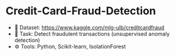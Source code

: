 # Credit-Card-Fraud-Detection
- 🔗 Dataset: https://www.kaggle.com/mlg-ulb/creditcardfraud
- 🧠 Task: Detect fraudulent transactions (unsupervised anomaly detection)
- ⚙ Tools: Python, Scikit-learn, IsolationForest
